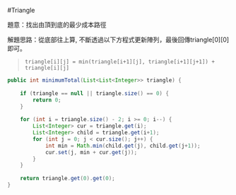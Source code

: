 #Triangle

[]()

題意：找出由頂到底的最少成本路徑

解題思路：從底部往上算, 不斷透過以下方程式更新陣列，最後回傳triangle[0][0]即可。

>```triangle[i][j] = min(triangle[i+1][j], triangle[i+1][j+1]) + triangle[i][j]```

```java
public int minimumTotal(List<List<Integer>> triangle) {
    
    if (triangle == null || triangle.size() == 0) {
        return 0;
    }
    
    for (int i = triangle.size() - 2; i >= 0; i--) {
        List<Integer> cur = triangle.get(i);
        List<Integer> child = triangle.get(i+1);
        for (int j = 0; j < cur.size(); j++) {
            int min = Math.min(child.get(j), child.get(j+1));
            cur.set(j, min + cur.get(j));
        }
    }
    
    return triangle.get(0).get(0);
}
```
